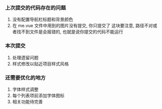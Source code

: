 ### 上次提交的代码存在的问题
1. 没有配置导航栏标题和背景颜色
2. 在 me.vue 文件中用到的图片没有提交, 你只提交了
这块要注意, 路径不对或者找不到文件是会报错的, 也就是说你提交的代码不能运行

### 本次提交
1. 处理遗留问题
2. 样式修改以贴近项目样式风格

### 还需要优化的地方
1. 字体样式调整
2. 每个列表项前添加字体图标
3. 相关功能待完善